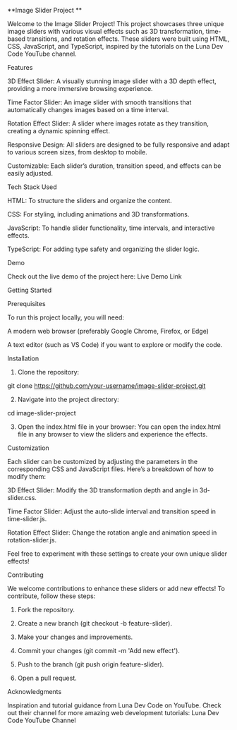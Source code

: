 **Image Slider Project **

Welcome to the Image Slider Project! This project showcases three unique image sliders with various visual effects such as 3D transformation, time-based transitions, and rotation effects. These sliders were built using HTML, CSS, JavaScript, and TypeScript, inspired by the tutorials on the Luna Dev Code YouTube channel.

Features

3D Effect Slider: A visually stunning image slider with a 3D depth effect, providing a more immersive browsing experience.

Time Factor Slider: An image slider with smooth transitions that automatically changes images based on a time interval.

Rotation Effect Slider: A slider where images rotate as they transition, creating a dynamic spinning effect.

Responsive Design: All sliders are designed to be fully responsive and adapt to various screen sizes, from desktop to mobile.

Customizable: Each slider’s duration, transition speed, and effects can be easily adjusted.


Tech Stack Used

HTML: To structure the sliders and organize the content.

CSS: For styling, including animations and 3D transformations.

JavaScript: To handle slider functionality, time intervals, and interactive effects.

TypeScript: For adding type safety and organizing the slider logic.


Demo

Check out the live demo of the project here: Live Demo Link

Getting Started

Prerequisites

To run this project locally, you will need:

A modern web browser (preferably Google Chrome, Firefox, or Edge)

A text editor (such as VS Code) if you want to explore or modify the code.


Installation

1. Clone the repository:

git clone https://github.com/your-username/image-slider-project.git


2. Navigate into the project directory:

cd image-slider-project


3. Open the index.html file in your browser: You can open the index.html file in any browser to view the sliders and experience the effects.



Customization

Each slider can be customized by adjusting the parameters in the corresponding CSS and JavaScript files. Here’s a breakdown of how to modify them:

3D Effect Slider: Modify the 3D transformation depth and angle in 3d-slider.css.

Time Factor Slider: Adjust the auto-slide interval and transition speed in time-slider.js.

Rotation Effect Slider: Change the rotation angle and animation speed in rotation-slider.js.


Feel free to experiment with these settings to create your own unique slider effects!

Contributing

We welcome contributions to enhance these sliders or add new effects! To contribute, follow these steps:

1. Fork the repository.


2. Create a new branch (git checkout -b feature-slider).


3. Make your changes and improvements.


4. Commit your changes (git commit -m 'Add new effect').


5. Push to the branch (git push origin feature-slider).


6. Open a pull request.



Acknowledgments

Inspiration and tutorial guidance from Luna Dev Code on YouTube. Check out their channel for more amazing web development tutorials: Luna Dev Code YouTube Channel


